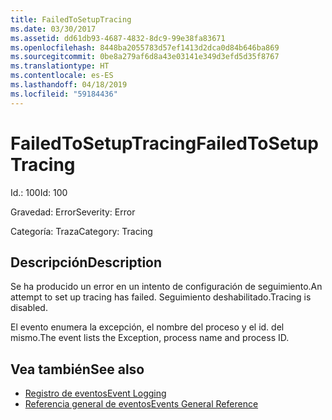 ```yaml
---
title: FailedToSetupTracing
ms.date: 03/30/2017
ms.assetid: dd61db93-4687-4832-8dc9-99e38fa83671
ms.openlocfilehash: 8448ba2055783d57ef1413d2dca0d84b646ba869
ms.sourcegitcommit: 0be8a279af6d8a43e03141e349d3efd5d35f8767
ms.translationtype: HT
ms.contentlocale: es-ES
ms.lasthandoff: 04/18/2019
ms.locfileid: "59184436"
---
```

# <a name="failedtosetuptracing"></a><span data-ttu-id="65ecc-102">FailedToSetupTracing</span><span class="sxs-lookup"><span data-stu-id="65ecc-102">FailedToSetupTracing</span></span>
<span data-ttu-id="65ecc-103">Id.: 100</span><span class="sxs-lookup"><span data-stu-id="65ecc-103">Id: 100</span></span>  
  
 <span data-ttu-id="65ecc-104">Gravedad: Error</span><span class="sxs-lookup"><span data-stu-id="65ecc-104">Severity: Error</span></span>  
  
 <span data-ttu-id="65ecc-105">Categoría: Traza</span><span class="sxs-lookup"><span data-stu-id="65ecc-105">Category: Tracing</span></span>  
  
## <a name="description"></a><span data-ttu-id="65ecc-106">Descripción</span><span class="sxs-lookup"><span data-stu-id="65ecc-106">Description</span></span>  
 <span data-ttu-id="65ecc-107">Se ha producido un error en un intento de configuración de seguimiento.</span><span class="sxs-lookup"><span data-stu-id="65ecc-107">An attempt to set up tracing has failed.</span></span> <span data-ttu-id="65ecc-108">Seguimiento deshabilitado.</span><span class="sxs-lookup"><span data-stu-id="65ecc-108">Tracing is disabled.</span></span>  
  
 <span data-ttu-id="65ecc-109">El evento enumera la excepción, el nombre del proceso y el id. del mismo.</span><span class="sxs-lookup"><span data-stu-id="65ecc-109">The event lists the Exception, process name and process ID.</span></span>  
  
## <a name="see-also"></a><span data-ttu-id="65ecc-110">Vea también</span><span class="sxs-lookup"><span data-stu-id="65ecc-110">See also</span></span>

- [<span data-ttu-id="65ecc-111">Registro de eventos</span><span class="sxs-lookup"><span data-stu-id="65ecc-111">Event Logging</span></span>](../../../../../docs/framework/wcf/diagnostics/event-logging/index.md)
- [<span data-ttu-id="65ecc-112">Referencia general de eventos</span><span class="sxs-lookup"><span data-stu-id="65ecc-112">Events General Reference</span></span>](../../../../../docs/framework/wcf/diagnostics/event-logging/events-general-reference.md)
